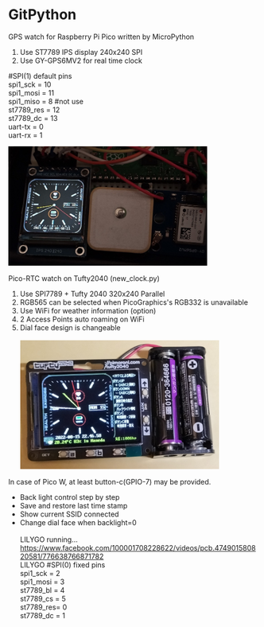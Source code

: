 # GitPython
GPS watch for Raspberry Pi Pico written by MicroPython<br>
1) Use ST7789 IPS display 240x240 SPI<br>
2) Use GY-GPS6MV2 for real time clock<br>

#SPI(1) default pins<br>
spi1_sck   = 10<br>
spi1_mosi  = 11<br>
spi1_miso  =  8     #not use<br>
st7789_res = 12<br>
st7789_dc  = 13<br>
uart-tx    = 0<br>
uart-rx    = 1<br>

<img src="images/GPS_watch_2.jpg" width=400><br>

Pico-RTC watch on Tufty2040 (new_clock.py)<br>
1) Use SPI7789 + Tufty 2040 320x240 Parallel<br>
2) RGB565 can be selected when PicoGraphics's RGB332 is unavailable
3) Use WiFi for weather information (option)<br>
4) 2 Access Points auto roaming on WiFi<br>
5) Dial face design is changeable<br><br>
<img src="images/TuftyWatch.jpg" width=400><br>

In case of Pico W, at least button-c(GPIO-7) may be provided.<br>
 - Back light control step by step<br>
 - Save and restore last time stamp<br>
 - Show current SSID connected<br>
 - Change dial face when backlight=0 <br>
<br>LILYGO running...<br>
https://www.facebook.com/100001708228622/videos/pcb.474901580820581/776638766871782<br>
LILYGO #SPI(0) fixed pins<br>
spi1_sck  = 2<br>
spi1_mosi = 3<br>
st7789_bl = 4<br>
st7789_cs = 5<br>
st7789_res= 0<br>
st7789_dc = 1<br>
